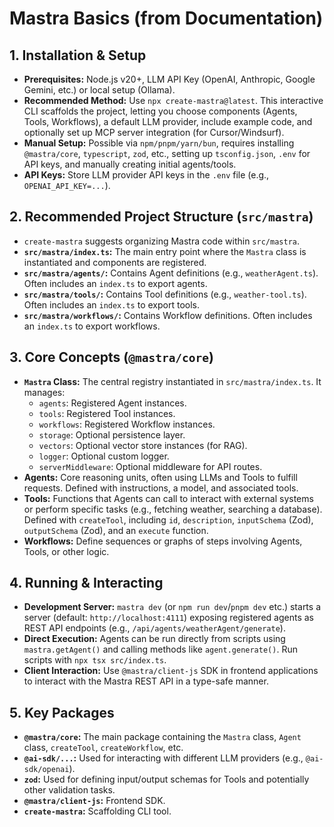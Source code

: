 # Mastra Basics (from Documentation)

## 1. Installation & Setup

- **Prerequisites:** Node.js v20+, LLM API Key (OpenAI, Anthropic, Google Gemini, etc.) or local setup (Ollama).
- **Recommended Method:** Use `npx create-mastra@latest`. This interactive CLI scaffolds the project, letting you choose components (Agents, Tools, Workflows), a default LLM provider, include example code, and optionally set up MCP server integration (for Cursor/Windsurf).
- **Manual Setup:** Possible via `npm/pnpm/yarn/bun`, requires installing `@mastra/core`, `typescript`, `zod`, etc., setting up `tsconfig.json`, `.env` for API keys, and manually creating initial agents/tools.
- **API Keys:** Store LLM provider API keys in the `.env` file (e.g., `OPENAI_API_KEY=...`).

## 2. Recommended Project Structure (`src/mastra`)

- `create-mastra` suggests organizing Mastra code within `src/mastra`.
- **`src/mastra/index.ts`:** The main entry point where the `Mastra` class is instantiated and components are registered.
- **`src/mastra/agents/`:** Contains Agent definitions (e.g., `weatherAgent.ts`). Often includes an `index.ts` to export agents.
- **`src/mastra/tools/`:** Contains Tool definitions (e.g., `weather-tool.ts`). Often includes an `index.ts` to export tools.
- **`src/mastra/workflows/`:** Contains Workflow definitions. Often includes an `index.ts` to export workflows.

## 3. Core Concepts (`@mastra/core`)

- **`Mastra` Class:** The central registry instantiated in `src/mastra/index.ts`. It manages:
  - `agents`: Registered Agent instances.
  - `tools`: Registered Tool instances.
  - `workflows`: Registered Workflow instances.
  - `storage`: Optional persistence layer.
  - `vectors`: Optional vector store instances (for RAG).
  - `logger`: Optional custom logger.
  - `serverMiddleware`: Optional middleware for API routes.
- **Agents:** Core reasoning units, often using LLMs and Tools to fulfill requests. Defined with instructions, a model, and associated tools.
- **Tools:** Functions that Agents can call to interact with external systems or perform specific tasks (e.g., fetching weather, searching a database). Defined with `createTool`, including `id`, `description`, `inputSchema` (Zod), `outputSchema` (Zod), and an `execute` function.
- **Workflows:** Define sequences or graphs of steps involving Agents, Tools, or other logic.

## 4. Running & Interacting

- **Development Server:** `mastra dev` (or `npm run dev`/`pnpm dev` etc.) starts a server (default: `http://localhost:4111`) exposing registered agents as REST API endpoints (e.g., `/api/agents/weatherAgent/generate`).
- **Direct Execution:** Agents can be run directly from scripts using `mastra.getAgent()` and calling methods like `agent.generate()`. Run scripts with `npx tsx src/index.ts`.
- **Client Interaction:** Use `@mastra/client-js` SDK in frontend applications to interact with the Mastra REST API in a type-safe manner.

## 5. Key Packages

- **`@mastra/core`:** The main package containing the `Mastra` class, `Agent` class, `createTool`, `createWorkflow`, etc.
- **`@ai-sdk/...`:** Used for interacting with different LLM providers (e.g., `@ai-sdk/openai`).
- **`zod`:** Used for defining input/output schemas for Tools and potentially other validation tasks.
- **`@mastra/client-js`:** Frontend SDK.
- **`create-mastra`:** Scaffolding CLI tool.
